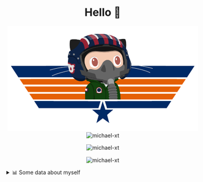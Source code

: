 <h1 align="center">Hello 👋</h1>


<p align="center"><img src="https://raw.githubusercontent.com/Michael-xT/Michael-xT/main/.github/topguntocat.png" width=500>
 <br>
<img src="https://komarev.com/ghpvc/?username=michael-xt&style=for-the-badge" alt="michael-xt" /> 
</p>

<p align="center"><img align="center" src="https://github-readme-stats.vercel.app/api/top-langs/?username=michael-xt&layout=compact&theme=dark&show_icons=true" alt="michael-xt" /></p>
<p align="center"><img align="center" src="https://github-readme-stats.vercel.app/api?username=michael-xt&show_icons=true&theme=dark&show_icons=true" alt="michael-xt" /></p>

<details align="left"><summary>📊 Some data about myself</summary>
<p>

<!--START_SECTION:waka-->
![Code Time](http://img.shields.io/badge/Code%20Time-771%20hrs%2021%20mins-blue)

**🐱 My GitHub Data** 

> 📦 4.0 MB Used in GitHub's Storage 
 > 
> 🏆 9 Contributions in the Year 2023
 > 
> 🚫 Not Opted to Hire
 > 
> 📜 12 Public Repositories 
 > 
> 🔑 27 Private Repositories 
 > 
📅 **I'm Most Productive on Thursday** 

```text
Monday                   136 commits         ████░░░░░░░░░░░░░░░░░░░░░   16.33 % 
Tuesday                  129 commits         ████░░░░░░░░░░░░░░░░░░░░░   15.49 % 
Wednesday                109 commits         ███░░░░░░░░░░░░░░░░░░░░░░   13.09 % 
Thursday                 187 commits         ██████░░░░░░░░░░░░░░░░░░░   22.45 % 
Friday                   73 commits          ██░░░░░░░░░░░░░░░░░░░░░░░   08.76 % 
Saturday                 102 commits         ███░░░░░░░░░░░░░░░░░░░░░░   12.24 % 
Sunday                   97 commits          ███░░░░░░░░░░░░░░░░░░░░░░   11.64 % 
```


📊 **This Week I Spent My Time On** 

```text
🕑︎ Time Zone: Europe/Bucharest

🔥 Editors: 
VS Code                  13 hrs 33 mins      ████████████████████████░   94.15 % 
Visual Studio            50 mins             █░░░░░░░░░░░░░░░░░░░░░░░░   05.85 % 

💻 Operating System: 
Windows                  14 hrs 24 mins      █████████████████████████   100.00 % 
```

**Timeline**

![Lines of Code chart](https://raw.githubusercontent.com/Michael-xT/Michael-xT/main/assets/bar_graph.png)


 Last Updated on 14/04/2023 21:00:57 UTC
<!--END_SECTION:waka-->
</p>
